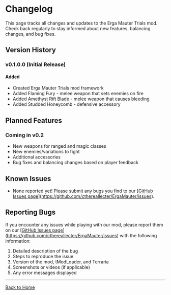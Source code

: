 # Changelog

This page tracks all changes and updates to the Erga Mauter Trials mod. Check back regularly to stay informed about new features, balancing changes, and bug fixes.

## Version History

### v0.1.0.0 (Initial Release)

#### Added
- Created Erga Mauter Trials mod framework
- Added Flaming Fury - melee weapon that sets enemies on fire
- Added Amethyst Rift Blade - melee weapon that causes bleeding
- Added Studded Honeycomb - defensive accessory

## Planned Features

### Coming in v0.2
- New weapons for ranged and magic classes
- New enemies/variations to fight
- Additional accessories
- Bug fixes and balancing changes based on player feedback

## Known Issues

- None reported yet! Please submit any bugs you find to our [[GitHub Issues page](https://github.com/cthereallecter/ErgaMauter/issues)](https://github.com/cthereallecter/ErgaMauter/issues).

## Reporting Bugs

If you encounter any issues while playing with our mod, please report them on our [[GitHub Issues page](https://github.com/cthereallecter/ErgaMauter/issues)](https://github.com/cthereallecter/ErgaMauter/issues) with the following information:

1. Detailed description of the bug
2. Steps to reproduce the issue
3. Version of the mod, tModLoader, and Terraria
4. Screenshots or videos (if applicable)
5. Any error messages displayed

---

[Back to Home](Home)
